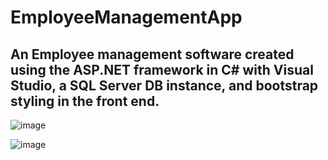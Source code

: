 # EmployeeManagementApp

## An Employee management software created using the ASP.NET framework in C# with Visual Studio, a SQL Server DB instance, and bootstrap styling in the front end.

![image](https://github.com/user-attachments/assets/f42b25d7-7662-464c-8dbf-ef014c13c42a)

![image](https://github.com/user-attachments/assets/40e4e0b1-9b7f-495b-a737-03c4939f1acf)
